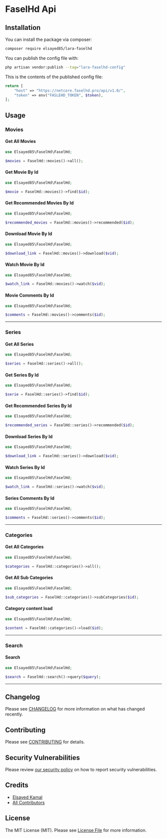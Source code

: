 # FaselHd Api

## Installation

You can install the package via composer:

```bash
composer require elsayed85/lara-faselhd
```

You can publish the config file with:

```bash
php artisan vendor:publish --tag="lara-faselhd-config"
```

This is the contents of the published config file:

```php
return [
    "host" => "https://netcore.faselhd.pro/api/v1.0/",
    "token" => env("FASLEHD_TOKEN", $token),
];
```


## Usage

### Movies

#### Get All Movies

``` php
use Elsayed85\FaselHd\FaselHd;

$movies = FaselHd::movies()->all();
```

#### Get Movie By Id

``` php
use Elsayed85\FaselHd\FaselHd;

$movie = FaselHd::movies()->find($id);
```


#### Get Recommended Movies By Id

``` php
use Elsayed85\FaselHd\FaselHd;

$recommended_movies = FaselHd::movies()->recommended($id);
```

#### Download Movie By Id

``` php
use Elsayed85\FaselHd\FaselHd;

$download_link = FaselHd::movies()->download($vid);
```

#### Watch Movie By Id

``` php
use Elsayed85\FaselHd\FaselHd;

$watch_link = FaselHd::movies()->watch($vid);
```

#### Movie Comments By Id

``` php
use Elsayed85\FaselHd\FaselHd;

$comments = FaselHd::movies()->comments($id);
```

<hr>

### Series

#### Get All Series

``` php
use Elsayed85\FaselHd\FaselHd;

$series = FaselHd::series()->all();
```

#### Get Series By Id

``` php
use Elsayed85\FaselHd\FaselHd;

$serie = FaselHd::series()->find($id);
```


#### Get Recommended Series By Id

``` php
use Elsayed85\FaselHd\FaselHd;

$recommended_series = FaselHd::series()->recommended($id);
```

#### Download Series By Id

``` php
use Elsayed85\FaselHd\FaselHd;

$download_link = FaselHd::series()->download($vid);
```

#### Watch Series By Id

``` php
use Elsayed85\FaselHd\FaselHd;

$watch_link = FaselHd::series()->watch($vid);
```

#### Series Comments By Id

``` php
use Elsayed85\FaselHd\FaselHd;

$comments = FaselHd::series()->comments($id);
```

<hr>

### Categories

#### Get All Categories

``` php
use Elsayed85\FaselHd\FaselHd;

$categories = FaselHd::categories()->all();
```


#### Get All Sub Categories

``` php
use Elsayed85\FaselHd\FaselHd;

$sub_categories = FaselHd::categories()->subCategories($id);
```

#### Category content load

``` php
use Elsayed85\FaselHd\FaselHd;

$content = FaselHd::categories()->load($id);
```

<hr>

### Search

#### Search 

``` php
use Elsayed85\FaselHd\FaselHd;

$search = FaselHd::search()->query($query);
```

<hr>



## Changelog

Please see [CHANGELOG](CHANGELOG.md) for more information on what has changed recently.

## Contributing

Please see [CONTRIBUTING](CONTRIBUTING.md) for details.

## Security Vulnerabilities

Please review [our security policy](../../security/policy) on how to report security vulnerabilities.

## Credits

- [Elsayed Kamal](https://github.com/elsayed85)
- [All Contributors](../../contributors)

## License

The MIT License (MIT). Please see [License File](LICENSE.md) for more information.
